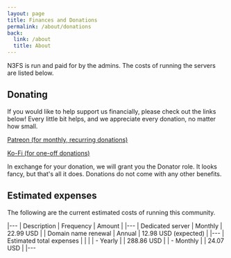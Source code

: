 ```yaml
---
layout: page
title: Finances and Donations
permalink: /about/donations
back:
  link: /about
  title: About
---
```


N3FS is run and paid for by the admins. The costs of running the servers are listed below. 

## Donating

If you would like to help support us financially, please check out the links below! Every little bit helps, and we appreciate every donation, no matter how small. 

<a href="https://www.patreon.com/dangeraspect" class="action">Patreon (for monthly, recurring donations)</a>

<a href="https://ko-fi.com/dangeraspect" class="action">Ko-Fi (for one-off donations)</a>

In exchange for your donation, we will grant you the Donator role. It looks fancy, but that's all it does. Donations do not come with any other benefits. 

## Estimated expenses

The following are the current estimated costs of running this community. 

|---
| Description | Frequency | Amount |
|---
| Dedicated server | Monthly | 22.99 USD |
| Domain name renewal | Annual | 12.98 USD (expected) |
|---
| Estimated total expenses |  |  |
| - Yearly |  | 288.86 USD |
| - Monthly |  | 24.07 USD |
|---
